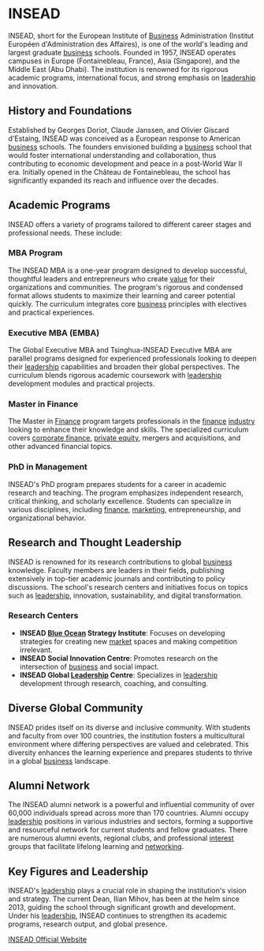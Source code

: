 # INSEAD

INSEAD, short for the European Institute of [Business](../b/business.md) Administration (Institut Européen d'Administration des Affaires), is one of the world's leading and largest graduate [business](../b/business.md) schools. Founded in 1957, INSEAD operates campuses in Europe (Fontainebleau, France), Asia (Singapore), and the Middle East (Abu Dhabi). The institution is renowned for its rigorous academic programs, international focus, and strong emphasis on [leadership](../l/leadership.md) and innovation.

## History and Foundations

Established by Georges Doriot, Claude Janssen, and Olivier Giscard d'Estaing, INSEAD was conceived as a European response to American [business](../b/business.md) schools. The founders envisioned building a [business](../b/business.md) school that would foster international understanding and collaboration, thus contributing to economic development and peace in a post-World War II era. Initially opened in the Château de Fontainebleau, the school has significantly expanded its reach and influence over the decades.

## Academic Programs

INSEAD offers a variety of programs tailored to different career stages and professional needs. These include:

### MBA Program

The INSEAD MBA is a one-year program designed to develop successful, thoughtful leaders and entrepreneurs who create [value](../v/value.md) for their organizations and communities. The program's rigorous and condensed format allows students to maximize their learning and career potential quickly. The curriculum integrates core [business](../b/business.md) principles with electives and practical experiences.

### Executive MBA (EMBA)

The Global Executive MBA and Tsinghua-INSEAD Executive MBA are parallel programs designed for experienced professionals looking to deepen their [leadership](../l/leadership.md) capabilities and broaden their global perspectives. The curriculum blends rigorous academic coursework with [leadership](../l/leadership.md) development modules and practical projects.

### Master in Finance

The Master in [Finance](../f/finance.md) program targets professionals in the [finance](../f/finance.md) [industry](../i/industry.md) looking to enhance their knowledge and skills. The specialized curriculum covers [corporate finance](../c/corporate_finance.md), [private equity](../p/private_equity.md), mergers and acquisitions, and other advanced financial topics.

### PhD in Management

INSEAD's PhD program prepares students for a career in academic research and teaching. The program emphasizes independent research, critical thinking, and scholarly excellence. Students can specialize in various disciplines, including [finance](../f/finance.md), [marketing](../m/marketing.md), entrepreneurship, and organizational behavior.

## Research and Thought Leadership

INSEAD is renowned for its research contributions to global [business](../b/business.md) knowledge. Faculty members are leaders in their fields, publishing extensively in top-tier academic journals and contributing to policy discussions. The school's research centers and initiatives focus on topics such as [leadership](../l/leadership.md), innovation, sustainability, and digital transformation.

### Research Centers

- **INSEAD [Blue Ocean](../b/blue_ocean.md) Strategy Institute**: Focuses on developing strategies for creating new [market](../m/market.md) spaces and making competition irrelevant.
- **INSEAD Social Innovation Centre**: Promotes research on the intersection of [business](../b/business.md) and social impact.
- **INSEAD Global [Leadership](../l/leadership.md) Centre**: Specializes in [leadership](../l/leadership.md) development through research, coaching, and consulting.

## Diverse Global Community

INSEAD prides itself on its diverse and inclusive community. With students and faculty from over 100 countries, the institution fosters a multicultural environment where differing perspectives are valued and celebrated. This diversity enhances the learning experience and prepares students to thrive in a global [business](../b/business.md) landscape.

## Alumni Network

The INSEAD alumni network is a powerful and influential community of over 60,000 individuals spread across more than 170 countries. Alumni occupy [leadership](../l/leadership.md) positions in various industries and sectors, forming a supportive and resourceful network for current students and fellow graduates. There are numerous alumni events, regional clubs, and professional [interest](../i/interest.md) groups that facilitate lifelong learning and [networking](../n/networking.md).

## Key Figures and Leadership

INSEAD's [leadership](../l/leadership.md) plays a crucial role in shaping the institution's vision and strategy. The current Dean, Ilian Mihov, has been at the helm since 2013, guiding the school through significant growth and development. Under his [leadership](../l/leadership.md), INSEAD continues to strengthen its academic programs, research output, and global presence.

[INSEAD Official Website](https://www.insead.edu)